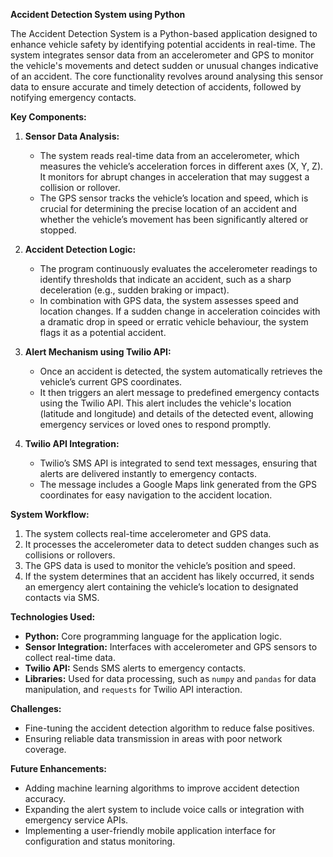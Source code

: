 **Accident Detection System using Python**

The Accident Detection System is a Python-based application designed to enhance vehicle safety by identifying potential accidents in real-time. The system integrates sensor data from an accelerometer and GPS to monitor the vehicle's movements and detect sudden or unusual changes indicative of an accident. The core functionality revolves around analysing this sensor data to ensure accurate and timely detection of accidents, followed by notifying emergency contacts.

**Key Components:**

1. **Sensor Data Analysis:**
   - The system reads real-time data from an accelerometer, which measures the vehicle’s acceleration forces in different axes (X, Y, Z). It monitors for abrupt changes in acceleration that may suggest a collision or rollover.
   - The GPS sensor tracks the vehicle’s location and speed, which is crucial for determining the precise location of an accident and whether the vehicle’s movement has been significantly altered or stopped.

2. **Accident Detection Logic:**
   - The program continuously evaluates the accelerometer readings to identify thresholds that indicate an accident, such as a sharp deceleration (e.g., sudden braking or impact).
   - In combination with GPS data, the system assesses speed and location changes. If a sudden change in acceleration coincides with a dramatic drop in speed or erratic vehicle behaviour, the system flags it as a potential accident.

3. **Alert Mechanism using Twilio API:**
   - Once an accident is detected, the system automatically retrieves the vehicle’s current GPS coordinates.
   - It then triggers an alert message to predefined emergency contacts using the Twilio API. This alert includes the vehicle's location (latitude and longitude) and details of the detected event, allowing emergency services or loved ones to respond promptly.

4. **Twilio API Integration:**
   - Twilio’s SMS API is integrated to send text messages, ensuring that alerts are delivered instantly to emergency contacts.
   - The message includes a Google Maps link generated from the GPS coordinates for easy navigation to the accident location.

**System Workflow:**
1. The system collects real-time accelerometer and GPS data.
2. It processes the accelerometer data to detect sudden changes such as collisions or rollovers.
3. The GPS data is used to monitor the vehicle’s position and speed.
4. If the system determines that an accident has likely occurred, it sends an emergency alert containing the vehicle’s location to designated contacts via SMS.

**Technologies Used:**
- **Python:** Core programming language for the application logic.
- **Sensor Integration:** Interfaces with accelerometer and GPS sensors to collect real-time data.
- **Twilio API:** Sends SMS alerts to emergency contacts.
- **Libraries:** Used for data processing, such as `numpy` and `pandas` for data manipulation, and `requests` for Twilio API interaction.

**Challenges:**
- Fine-tuning the accident detection algorithm to reduce false positives.
- Ensuring reliable data transmission in areas with poor network coverage.

**Future Enhancements:**
- Adding machine learning algorithms to improve accident detection accuracy.
- Expanding the alert system to include voice calls or integration with emergency service APIs.
- Implementing a user-friendly mobile application interface for configuration and status monitoring.
